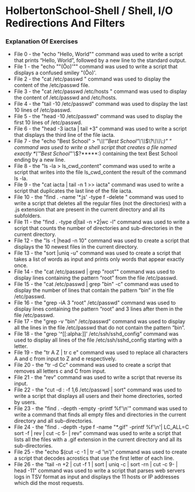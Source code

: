 # HolbertonSchool-Shell / Shell, I/O Redirections And Filters

### Explanation Of Exercises
* File 0 - the "echo "Hello, World"" command was used to write a script that prints “Hello, World”, followed by a new line to the standard output.
* File 1 - the "echo "\"(Ôo)'"" command was used to write a script that displays a confused smiley "(Ôo)'.
* File 2 - the "cat /etc/passwd " command was used to display the content of the /etc/passwd file.
* File 3 - the "cat /etc/passwd /etc/hosts " command was used to display the content of /etc/passwd and /etc/hosts.
* File 4 - the "tail -10 /etc/passwd" command was used to display the last 10 lines of /etc/passwd.
* File 5 - the "head -10 /etc/passwd" command was used to display the first 10 lines of /etc/passwd.
* File 6 - the "head -3 iacta | tail +3" command was used to write a script that displays the third line of the file iacta.
* File 7 - the "echo "Best School" > "\\*\\\\'\"Best School\"\\'\\\\*\$\\?\\*\\*\\*\\*\\*:)" " command was used to write a shell script that creates a file named exactly \*\\'"Best School"\'\\*$\?\*\*\*\*\*:) containing the text Best School ending by a new line.
* File 8 - the "ls -la > ls_cwd_content" command was used to write a script that writes into the file ls_cwd_content the result of the command ls -la. 
* File 9 - the "cat iacta | tail -n 1 >> iacta" command was used to write a script that duplicates the last line of the file iacta.
* File 10 - the "find . -name '*.js' -type f -delete " command was used to write a script that deletes all the regular files (not the directories) with a .js extension that are present in the current directory and all its subfolders.
* File 11 - the "find . -type d|tail -n +2|wc -l" command was used to write a script that counts the number of directories and sub-directories in the current directory.
* File 12 - the "ls -t |head -n 10" command was used to create a script that displays the 10 newest files in the current directory.
* File 13 - the "sort |uniq -u" command was used to create a script that takes a list of words as input and prints only words that appear exactly once.
* File 14 - the "cat /etc/passwd | grep "root"" command was used to display lines containing the pattern “root” from the file /etc/passwd.
* File 15 - the "cat /etc/passwd | grep "bin" -c" command was used to display the number of lines that contain the pattern “bin” in the file /etc/passwd.
* File 16 - the "grep -iA 3 "root" /etc/passwd" command was used to display lines containing the pattern “root” and 3 lines after them in the file /etc/passwd.
* File 17 - the "grep -v "bin" /etc/passwd" command was used to display all the lines in the file /etc/passwd that do not contain the pattern “bin”.
* File 18 - the "grep '^[[:alpha:]]' /etc/ssh/sshd_config" command was used to display all lines of the file /etc/ssh/sshd_config starting with a letter.
* File 19 - the "tr A Z | tr c e" command was used to replace all characters A and c from input to Z and e respectively.
* File 20 - the "tr -d Cc" command was used to create a script that removes all letters c and C from input.
* File 21 - the "rev" command was used to write a script that reverse its input.
* File 22 - the "cut -d : -f 1,6 /etc/passwd | sort" command was used to write a script that displays all users and their home directories, sorted by users.
* File 23 - the "find . -depth -empty -printf %f'\n'" command was used to write a command that finds all empty files and directories in the current directory and all sub-directories.
* File 24 - the "find . -depth -type f -name "*.gif" -printf %f'\n'| LC_ALL=C sort -f | rev | cut -c 5- | rev" command was used to write a script that lists all the files with a .gif extension in the current directory and all its sub-directories.
* File 25 - the "echo $(cut -c -1 | tr -d '\n')" command was used to create a script that decodes acrostics that use the first letter of each line.
* File 26 - the "tail -n +2 | cut -f 1 | sort | uniq -c | sort -rn | cut -c 9- | head -11" command was used to write a script that parses web servers logs in TSV format as input and displays the 11 hosts or IP addresses which did the most requests.
